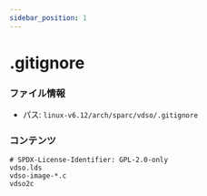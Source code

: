 ```yaml
---
sidebar_position: 1
---
```

# .gitignore

### ファイル情報

- パス: `linux-v6.12/arch/sparc/vdso/.gitignore`

### コンテンツ

```gitignore
# SPDX-License-Identifier: GPL-2.0-only
vdso.lds
vdso-image-*.c
vdso2c

```
